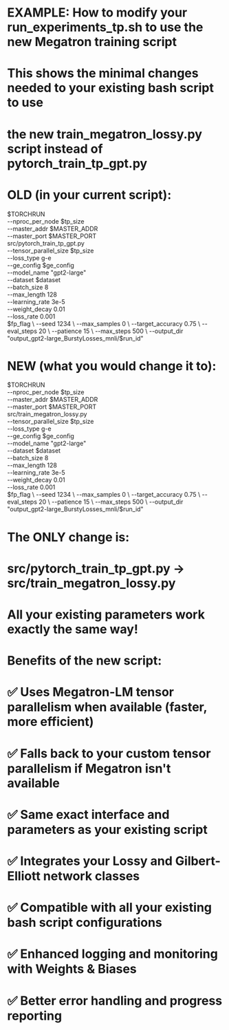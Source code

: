 # EXAMPLE: How to modify your run_experiments_tp.sh to use the new Megatron training script
#
# This shows the minimal changes needed to your existing bash script to use
# the new train_megatron_lossy.py script instead of pytorch_train_tp_gpt.py

# OLD (in your current script):
$TORCHRUN \
  --nproc_per_node $tp_size \
  --master_addr   $MASTER_ADDR \
  --master_port   $MASTER_PORT \
  src/pytorch_train_tp_gpt.py \
    --tensor_parallel_size $tp_size \
    --loss_type            g-e \
    --ge_config            $ge_config \
    --model_name           "gpt2-large" \
    --dataset              $dataset \
    --batch_size           8 \
    --max_length           128 \
    --learning_rate        3e-5 \
    --weight_decay         0.01 \
    --loss_rate            0.001 \
    $fp_flag \
    --seed                 1234 \
    --max_samples          0 \
    --target_accuracy      0.75 \
    --eval_steps           20 \
    --patience             15 \
    --max_steps            500 \
    --output_dir           "output_gpt2-large_BurstyLosses_mnli/$run_id"

# NEW (what you would change it to):
$TORCHRUN \
  --nproc_per_node $tp_size \
  --master_addr   $MASTER_ADDR \
  --master_port   $MASTER_PORT \
  src/train_megatron_lossy.py \
    --tensor_parallel_size $tp_size \
    --loss_type            g-e \
    --ge_config            $ge_config \
    --model_name           "gpt2-large" \
    --dataset              $dataset \
    --batch_size           8 \
    --max_length           128 \
    --learning_rate        3e-5 \
    --weight_decay         0.01 \
    --loss_rate            0.001 \
    $fp_flag \
    --seed                 1234 \
    --max_samples          0 \
    --target_accuracy      0.75 \
    --eval_steps           20 \
    --patience             15 \
    --max_steps            500 \
    --output_dir           "output_gpt2-large_BurstyLosses_mnli/$run_id"

# The ONLY change is:
#   src/pytorch_train_tp_gpt.py  →  src/train_megatron_lossy.py
#
# All your existing parameters work exactly the same way!

# Benefits of the new script:
# ✅ Uses Megatron-LM tensor parallelism when available (faster, more efficient)
# ✅ Falls back to your custom tensor parallelism if Megatron isn't available
# ✅ Same exact interface and parameters as your existing script
# ✅ Integrates your Lossy and Gilbert-Elliott network classes
# ✅ Compatible with all your existing bash script configurations
# ✅ Enhanced logging and monitoring with Weights & Biases
# ✅ Better error handling and progress reporting
